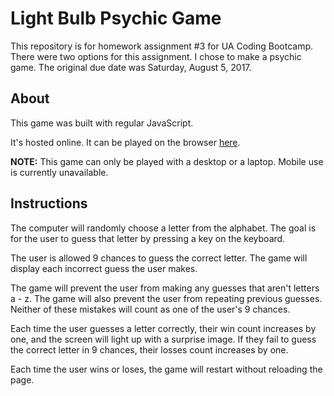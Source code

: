 # Light Bulb Psychic Game
This repository is for homework assignment #3 for UA Coding Bootcamp.
There were two options for this assignment. I chose to make a psychic game.
The original due date was Saturday, August 5, 2017.

## About
This game was built with regular JavaScript.

It's hosted online. It can be played on the browser [here](https://ulaura.github.io/Psychic-Game/).

**NOTE:** This game can only be played with a desktop or a laptop. Mobile use is currently unavailable. 

## Instructions
The computer will randomly choose a letter from the alphabet. 
The goal is for the user to guess that letter by pressing a key on the keyboard. 

The user is allowed 9 chances to guess the correct letter. 
The game will display each incorrect guess the user makes.

The game will prevent the user from making any guesses that aren't letters a - z.
The game will also prevent the user from repeating previous guesses. 
Neither of these mistakes will count as one of the user's 9 chances. 

Each time the user guesses a letter correctly, their win count increases by one, and the screen will light up with a surprise image.
If they fail to guess the correct letter in 9 chances, their losses count increases by one.

Each time the user wins or loses, the game will restart without reloading the page. 
